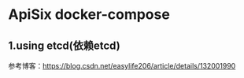 # ApiSix docker-compose



## 1.using etcd(依赖etcd)

参考博客：https://blog.csdn.net/easylife206/article/details/132001990

